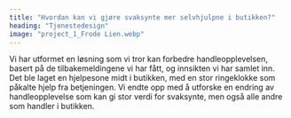 ```yaml
---
title: "Hvordan kan vi gjøre svaksynte mer selvhjulpne i butikken?"
heading: "Tjenestedesign"
image: "project_1_Frode Lien.webp"
---
```


Vi har utformet en løsning som vi tror kan forbedre handleopplevelsen, basert på de tilbakemeldingene vi har fått, og innsikten vi har samlet inn. Det ble laget en hjelpesone midt i butikken, med en stor ringeklokke som påkalte hjelp fra betjeningen. 
Vi endte opp med å utforske en endring av handleopplevelse som kan gi stor verdi for svaksynte, men også alle andre som handler i butikken.
